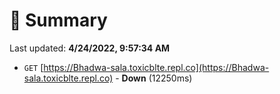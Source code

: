 # 📖 Summary
Last updated: **4/24/2022, 9:57:34 AM**

- `GET` [https://Bhadwa-sala.toxicblte.repl.co](https://Bhadwa-sala.toxicblte.repl.co) - **Down** (12250ms)
